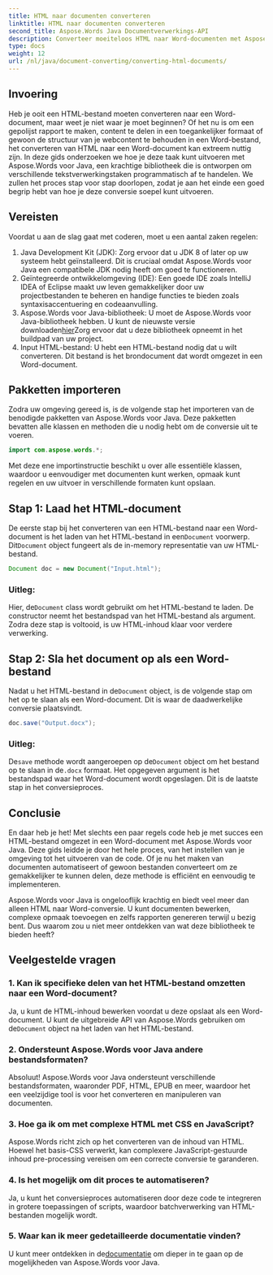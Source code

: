 ```yaml
---
title: HTML naar documenten converteren
linktitle: HTML naar documenten converteren
second_title: Aspose.Words Java Documentverwerkings-API
description: Converteer moeiteloos HTML naar Word-documenten met Aspose.Words voor Java. Leer hoe u deze conversie in slechts een paar stappen uitvoert met onze uitgebreide gids.
type: docs
weight: 12
url: /nl/java/document-converting/converting-html-documents/
---
```


## Invoering

Heb je ooit een HTML-bestand moeten converteren naar een Word-document, maar weet je niet waar je moet beginnen? Of het nu is om een gepolijst rapport te maken, content te delen in een toegankelijker formaat of gewoon de structuur van je webcontent te behouden in een Word-bestand, het converteren van HTML naar een Word-document kan extreem nuttig zijn. In deze gids onderzoeken we hoe je deze taak kunt uitvoeren met Aspose.Words voor Java, een krachtige bibliotheek die is ontworpen om verschillende tekstverwerkingstaken programmatisch af te handelen. We zullen het proces stap voor stap doorlopen, zodat je aan het einde een goed begrip hebt van hoe je deze conversie soepel kunt uitvoeren.

## Vereisten

Voordat u aan de slag gaat met coderen, moet u een aantal zaken regelen:

1. Java Development Kit (JDK): Zorg ervoor dat u JDK 8 of later op uw systeem hebt geïnstalleerd. Dit is cruciaal omdat Aspose.Words voor Java een compatibele JDK nodig heeft om goed te functioneren.
2. Geïntegreerde ontwikkelomgeving (IDE): Een goede IDE zoals IntelliJ IDEA of Eclipse maakt uw leven gemakkelijker door uw projectbestanden te beheren en handige functies te bieden zoals syntaxisaccentuering en codeaanvulling.
3.  Aspose.Words voor Java-bibliotheek: U moet de Aspose.Words voor Java-bibliotheek hebben. U kunt de nieuwste versie downloaden[hier](https://releases.aspose.com/words/java/)Zorg ervoor dat u deze bibliotheek opneemt in het buildpad van uw project.
4. Input HTML-bestand: U hebt een HTML-bestand nodig dat u wilt converteren. Dit bestand is het brondocument dat wordt omgezet in een Word-document.

## Pakketten importeren

Zodra uw omgeving gereed is, is de volgende stap het importeren van de benodigde pakketten van Aspose.Words voor Java. Deze pakketten bevatten alle klassen en methoden die u nodig hebt om de conversie uit te voeren.

```java
import com.aspose.words.*;
```

Met deze ene importinstructie beschikt u over alle essentiële klassen, waardoor u eenvoudiger met documenten kunt werken, opmaak kunt regelen en uw uitvoer in verschillende formaten kunt opslaan.

## Stap 1: Laad het HTML-document

De eerste stap bij het converteren van een HTML-bestand naar een Word-document is het laden van het HTML-bestand in een`Document` voorwerp. Dit`Document` object fungeert als de in-memory representatie van uw HTML-bestand.

```java
Document doc = new Document("Input.html");
```

### Uitleg:

 Hier, de`Document` class wordt gebruikt om het HTML-bestand te laden. De constructor neemt het bestandspad van het HTML-bestand als argument. Zodra deze stap is voltooid, is uw HTML-inhoud klaar voor verdere verwerking.

## Stap 2: Sla het document op als een Word-bestand

 Nadat u het HTML-bestand in de`Document` object, is de volgende stap om het op te slaan als een Word-document. Dit is waar de daadwerkelijke conversie plaatsvindt.

```java
doc.save("Output.docx");
```

### Uitleg:

De`save` methode wordt aangeroepen op de`Document` object om het bestand op te slaan in de`.docx` formaat. Het opgegeven argument is het bestandspad waar het Word-document wordt opgeslagen. Dit is de laatste stap in het conversieproces.

## Conclusie

En daar heb je het! Met slechts een paar regels code heb je met succes een HTML-bestand omgezet in een Word-document met Aspose.Words voor Java. Deze gids leidde je door het hele proces, van het instellen van je omgeving tot het uitvoeren van de code. Of je nu het maken van documenten automatiseert of gewoon bestanden converteert om ze gemakkelijker te kunnen delen, deze methode is efficiënt en eenvoudig te implementeren.

Aspose.Words voor Java is ongelooflijk krachtig en biedt veel meer dan alleen HTML naar Word-conversie. U kunt documenten bewerken, complexe opmaak toevoegen en zelfs rapporten genereren terwijl u bezig bent. Dus waarom zou u niet meer ontdekken van wat deze bibliotheek te bieden heeft?

## Veelgestelde vragen

### 1. Kan ik specifieke delen van het HTML-bestand omzetten naar een Word-document?

 Ja, u kunt de HTML-inhoud bewerken voordat u deze opslaat als een Word-document. U kunt de uitgebreide API van Aspose.Words gebruiken om de`Document` object na het laden van het HTML-bestand.

### 2. Ondersteunt Aspose.Words voor Java andere bestandsformaten?

Absoluut! Aspose.Words voor Java ondersteunt verschillende bestandsformaten, waaronder PDF, HTML, EPUB en meer, waardoor het een veelzijdige tool is voor het converteren en manipuleren van documenten.

### 3. Hoe ga ik om met complexe HTML met CSS en JavaScript?

Aspose.Words richt zich op het converteren van de inhoud van HTML. Hoewel het basis-CSS verwerkt, kan complexere JavaScript-gestuurde inhoud pre-processing vereisen om een correcte conversie te garanderen.

### 4. Is het mogelijk om dit proces te automatiseren?

Ja, u kunt het conversieproces automatiseren door deze code te integreren in grotere toepassingen of scripts, waardoor batchverwerking van HTML-bestanden mogelijk wordt.

### 5. Waar kan ik meer gedetailleerde documentatie vinden?

 U kunt meer ontdekken in de[documentatie](https://reference.aspose.com/words/java/) om dieper in te gaan op de mogelijkheden van Aspose.Words voor Java.